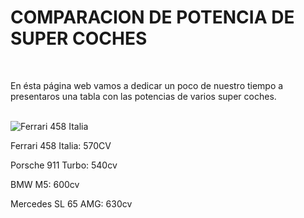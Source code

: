 <!DOCTYPE html>
<html>
<head>
<title>SUPER CARS</title>
</head>
<body>
<h1>COMPARACION DE POTENCIA DE SUPER COCHES</h1>
<br>
<p>En ésta página web vamos a dedicar un poco de nuestro tiempo a presentaros una tabla con las potencias de varios super coches.</p>
<br>
<img src="http://i64.tinypic.com/293diti.jpg" alt="Ferrari 458 Italia"/>

<p>Ferrari 458 Italia: 570CV</p>
<p>Porsche 911 Turbo: 540cv</p>
<p>BMW M5: 600cv
<p>Mercedes SL 65 AMG: 630cv</p>











</body>
</html>
